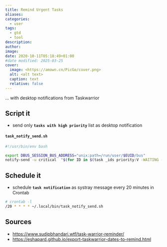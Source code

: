 ```yaml
---
title: Remind Urgent Tasks
aliases: 
categories:
  - user
tags:
  - gtd
  - tool
description: 
author: 
image: 
date: 2020-10-11T05:18:49+01:00
#date modified: 2025-03-25
cover:
  image: <https://amown.cn/PicGo/cover.png>
  alt: <alt text>
  caption: text
  relative: false
---
```

... with desktop notifications from Taskwarrior

## Script it ##

* send only **`tasks with high priority`** list as desktop notification

#### **`task_notify_send.sh`**
```bash
#!/usr/bin/env bash

export DBUS_SESSION_BUS_ADDRESS="unix:path=/run/user/$EUID/bus"
notify-send -u critical  "$(for ID in $(task _ids priority:V -WAITING -PARENT); do echo [$ID]$(task $ID export | jq -r '.[].description') ; done)"
```

## Schedule it ##

* schedule **`task notification`** as systray message every 20 minutes in Crontab

```bash
# crontab -l
/20 * * * * ~/.local/bin/task_notify_send.sh
```

## Sources ##

* <https://www.sudipbhandari.wtf/task-warrior-reminder/>
* <https://eshapard.github.io/export-taskwarrior-dates-to-remind.html>

